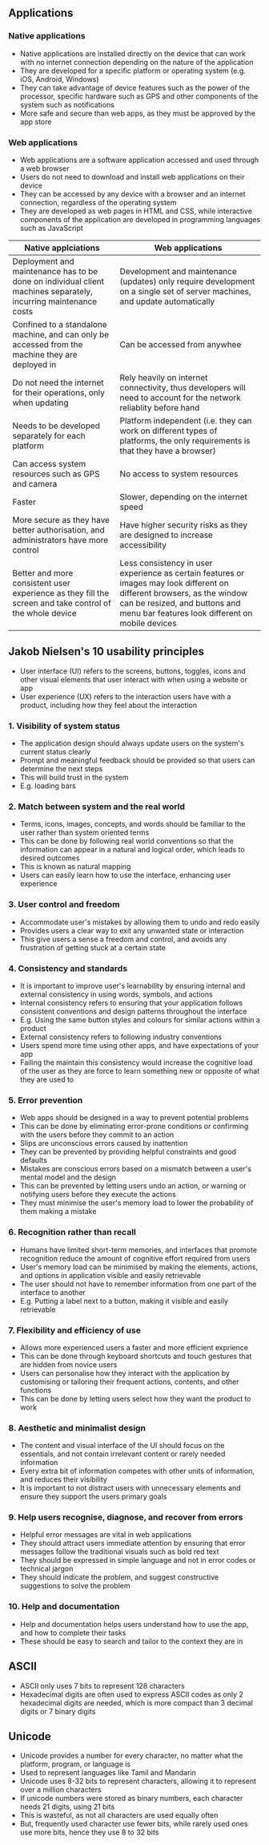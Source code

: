 ## Applications
### Native applications
- Native applications are installed directly on the device that can work with no internet connection depending on the nature of the application
- They are developed for a specific platform or operating system (e.g. iOS, Android, Windows)
- They can take advantage of device features such as the power of the processor, specific hardware such as GPS and other components of the system such as notifications
- More safe and secure than web apps, as they must be approved by the app store
### Web applications
- Web applications are a software application accessed and used through a web browser
- Users do not need to download and install web applications on their device
- They can be accessed by any device with a browser and an internet connection, regardless of the operating system
- They are developed as web pages in HTML and CSS, while interactive components of the application are developed in programming languages such as JavaScript

| Native applciations                                                                                             | Web applications                                                                                                                                                                                             |
| --------------------------------------------------------------------------------------------------------------- | ------------------------------------------------------------------------------------------------------------------------------------------------------------------------------------------------------------ |
| Deployment and maintenance has to be done on individual client machines separately, incurring maintenance costs | Development and maintenance (updates) only require development on a single set of server machines, and update automatically                                                                                  |
| Confined to a standalone machine, and can only be accessed from the machine they are deployed in                | Can be accessed from anywhee                                                                                                                                                                                 |
| Do not need the internet for their operations, only when updating                                               | Rely heavily on internet connectivity, thus developers will need to account for the network reliablity before hand                                                                                           |
| Needs to be developed separately for each platform                                                              | Platform independent (i.e. they can work on different types of platforms, the only requirements is that they have a browser)                                                                                 |
| Can access system resources such as GPS and camera                                                              | No access to system resources                                                                                                                                                                                |
| Faster                                                                                                          | Slower, depending on the internet speed                                                                                                                                                                      |
| More secure as they have better authorisation, and administrators have more control                             | Have higher security risks as they are designed to increase accessibility                                                                                                                                    |
| Better and more consistent user experience as they fill the screen and take control of the whole device         | Less consistency in user experience as certain features or images may look different on different browsers, as the window can be resized, and buttons and menu bar features look different on mobile devices |
## Jakob Nielsen's 10 usability principles
- User interface (UI) refers to the screens, buttons, toggles, icons and other visual elements that user interact with when using a website or app
- User experience (UX) refers to the interaction users have with a product, including how they feel about the interaction
### 1. Visibility of system status
- The application design should always update users on the system's current status clearly
- Prompt and meaningful feedback should be provided so that users can determine the next steps
- This will build trust in the system
- E.g. loading bars
### 2. Match between system and the real world
- Terms, icons, images, concepts, and words should be familiar to the user rather than system oriented terms
- This can be done by following real world conventions so that the information can appear in a natural and logical order, which leads to desired outcomes
- This is known as natural mapping
- Users can easily learn how to use the interface, enhancing user experience
### 3. User control and freedom
- Accommodate user's mistakes by allowing them to undo and redo easily
- Provides users a clear way to exit any unwanted state or interaction
- This give users a sense a freedom and control, and avoids any frustration of getting stuck at a certain state
### 4. Consistency and standards
- It is important to improve user's learnability by ensuring internal and external consistency in using words, symbols, and actions
- Internal consistency refers to ensuring that your application follows consistent conventions and design patterns throughout the interface
- E.g. Using the same button styles and colours for similar actions within a product
- External consistency refers to following industry conventions
- Users spend more time using other apps, and have expectations of your app
- Failing the maintain this consistency would increase the cognitive load of the user as they are force to learn something new or opposite of what they are used to
### 5. Error prevention
- Web apps should be designed in a way to prevent potential problems
- This can be done by eliminating error-prone conditions or confirming with the users before they commit to an action
- Slips are unconscious errors caused by inattention
- They can be prevented by providing helpful constraints and good defaults
- Mistakes are conscious errors based on a mismatch between a user's mental model and the design
- This can be prevented by letting users undo an action, or warning or notifying users before they execute the actions
- They must minimise the user's memory load to lower the probability of them making a mistake
### 6. Recognition rather than recall
- Humans have limited short-term memories, and interfaces that promote recognition reduce the amount of cognitive effort required from users
- User's memory load can be minimised by making the elements, actions, and options in application visible and easily retrievable
- The user should not have to remember information from one part of the interface to another
- E.g. Putting a label next to a button, making it visible and easily retrievable
### 7. Flexibility and efficiency of use
- Allows more experienced users a faster and more efficient exprience
- This can be done through keyboard shortcuts and touch gestures that are hidden from novice users
- Users can personalise how they interact with the application by customising or tailoring their frequent actions, contents, and other functions
- This can be done by letting users select how they want the product to work
### 8. Aesthetic and minimalist design
- The content and visual interface of the UI should focus on the essentials, and not contain irrelevant content or rarely needed information
- Every extra bit of information competes with other units of information, and reduces their visibility
- It is important to not distract users with unnecessary elements and ensure they support the users primary goals
### 9. Help users recognise, diagnose, and recover from errors
- Helpful error messages are vital in web applications
- They should attract users immediate attention by ensuring that error messages follow the traditional visuals such as bold red text
- They should be expressed in simple language and not in error codes or technical jargon
- They should indicate the problem, and suggest constructive suggestions to solve the problem
### 10. Help and documentation
- Help and documentation helps users understand how to use the app, and how to complete their tasks
- These should be easy to search and tailor to the context they are in
## ASCII
- ASCII only uses 7 bits to represent 128 characters
- Hexadecimal digits are often used to express ASCII codes as only 2 hexadecimal digits are needed, which is more compact than 3 decimal digits or 7 binary digits
## Unicode
- Unicode provides a number for every character, no matter what the platform, program, or language is
- Used to represent languages like Tamil and Mandarin
- Unicode uses 8-32 bits to represent characters, allowing it to represent over a million characters
- If unicode numbers were stored as binary numbers, each character needs 21 digits, using 21 bits
- This is wasteful, as not all characters are used equally often
- But, frequently used character use fewer bits, while rarely used ones use more bits, hence they use 8 to 32 bits